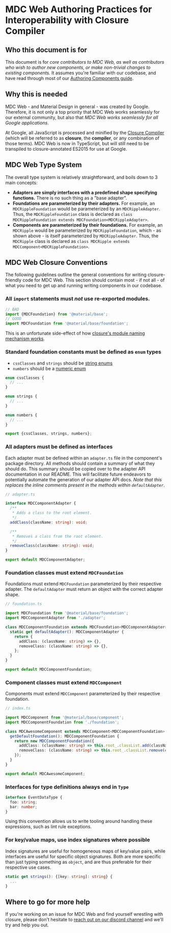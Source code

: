 <!--docs:
title: "Closure Compiler Annotations"
layout: landing
section: docs
path: /docs/closure-compiler/
-->

# MDC Web Authoring Practices for Interoperability with Closure Compiler

## Who this document is for

This document is for _core contributors to MDC Web, as well as contributors who wish to author
new components, or make non-trivial changes to existing components._ It assumes you're familiar with
our codebase, and have read through most of our [Authoring Components guide](./authoring-components.md).

## Why this is needed

MDC Web - and Material Design in general - was created by Google. Therefore, it is not only a top
priority that MDC Web works seamlessly for our external community, but also that _MDC Web works
seamlessly for all Google applications_.

At Google, all JavaScript is processed and minified by the
[Closure Compiler](https://github.com/google/closure-compiler) (which will be referred to as
**closure**, the **compiler**, or any combination of those terms). MDC Web is now in TypeScript, but will still need to
be transpiled to closure-annotated ES2015 for use at Google.

## MDC Web Type System

The overall type system is relatively straightforward, and boils down to 3 main concepts:

- **Adapters are simply interfaces with a predefined shape specifying functions.** There is no such thing as a
  "base adapter".
- **Foundations are parameterized by their adapters.** For example, an `MDCRippleFoundation` would be
  parameterized by an `MDCRippleAdapter`. Thus, the `MDCRippleFoundation` class is declared as
  `class MDCRippleFoundation extends MDCFoundation<MDCRippleAdapter>`.
- **Components are parameterized by their foundations.** For example, an `MDCRipple` would be
  parameterized by `MDCRippleFoundation`, which - as shown above - is itself parameterized by
  `MDCRippleAdapter`. Thus, the `MDCRipple` class is declared as
  `class MDCRipple extends MDCComponent<MDCRippleFoundation>`.

## MDC Web Closure Conventions

The following guidelines outline the general conventions for writing closure-friendly code for MDC Web.
This section should contain most - if not all - of what you need to get up and running writing components in our codebase.

### All `import` statements must _not_ use re-exported modules.

```js
// BAD
import {MDCFoundation} from '@material/base';
// GOOD
import MDCFoundation from '@material/base/foundation';
```

This is an unfortunate side-effect of how [closure's module naming mechanism works](https://github.com/google/closure-compiler/issues/2257).

### Standard foundation constants must be defined as `enum` types

- `cssClasses` and `strings` should be [string enums](https://www.typescriptlang.org/docs/handbook/enums.html#string-enums)
- `numbers` should be a [numeric enum](https://www.typescriptlang.org/docs/handbook/enums.html#numeric-enums)

```ts
enum cssClasses {
  // ...
}

enum strings {
  // ...
}

enum numbers {
  // ...
}

export {cssClasses, strings, numbers};
```

### All adapters must be defined as interfaces

Each adapter must be defined within an `adapter.ts` file in the component's package directory.
All methods should contain a summary of what they should do. This summary should be
copied over to the adapter API documentation in our README. This will facilitate future endeavors
to potentially automate the generation of our adapter API docs. _Note that this replaces the
inline comments present in the methods within `defaultAdapter`_.

```ts
// adapter.ts

interface MDCComponentAdapter {
  /**
   * Adds a class to the root element.
   */
  addClass(className: string): void;

  /**
   * Removes a class from the root element.
   */
  removeClass(className: string): void;
}

export default MDCComponentAdapter;
```

### Foundation classes must extend `MDCFoundation`

Foundations must extend `MDCFoundation` parameterized by their respective adapter. The
`defaultAdapter` must return an object with the correct adapter shape.

```ts
// foundation.ts

import MDCFoundation from '@material/base/foundation';
import MDCComponentAdapter from './adapter';

class MDCComponentFoundation extends MDCFoundation<MDCComponentAdapter> {
  static get defaultAdapter(): MDCComponentAdapter {
    return {
      addClass: (className: string) => {},
      removeClass: (className: string) => {},
    };
  }
}

export default MDCComponentFoundation;
```

### Component classes must extend `MDCComponent`

Components must extend `MDCComponent` parameterized by their respective foundation.

```ts
// index.ts

import MDCComponent from '@material/base/component';
import MDCComponentFoundation from './foundation';

class MDCAwesomeComponent extends MDCComponent<MDCComponentFoundation> {
  getDefaultFoundation(): MDCComponentFoundation {
    return new MDCComponentFoundation({
      addClass: (className: string) => this.root_.classList.add(className),
      removeClass: (className: string) => this.root_.classList.remove(className),
    });
  }
}

export default MDCAwesomeComponent;
```

### Interfaces for type definitions always end in `Type`

<!--{% raw %} -->
```ts
interface EventDataType {
  foo: string;
  bar: number;
}
```
<!--{% endraw %} -->

Using this convention allows us to write tooling around handling these expressions, such as lint rule exceptions.

### For key/value maps, use index signatures where possible

Index signatures are useful for homogeneous maps of key/value pairs, while interfaces are useful for specific object signatures.
Both are more specific than just typing something as `object`, and are thus preferable for their respective use cases.

<!--{% raw %} -->
```ts
static get strings(): {[key: string]: string} {
  ...
}
```
<!--{% endraw %} -->

## Where to go for more help

If you're working on an issue for MDC Web and find yourself wrestling with closure, please don't
hesitate to [reach out on our discord channel](https://discord.gg/pRKaJB9) and we'll try and help
you out.
